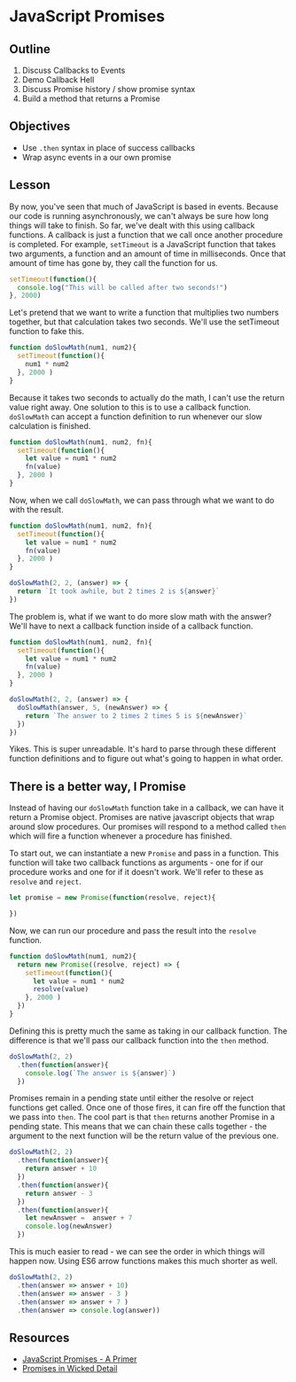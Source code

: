 # JavaScript Promises

## Outline

1. Discuss Callbacks to Events
2. Demo Callback Hell
3. Discuss Promise history / show promise syntax
4. Build a method that returns a Promise

## Objectives

+ Use `.then` syntax in place of success callbacks
+ Wrap async events in a our own promise

## Lesson

By now, you've seen that much of JavaScript is based in events. Because our code is running asynchronously, we can't always be sure how long things will take to finish. So far, we've dealt with this using callback functions. A callback is just a function that we call once another procedure is completed. For example, `setTimeout` is a JavaScript function that takes two arguments, a function and an amount of time in milliseconds. Once that amount of time has gone by, they call the function for us.

```javascript
setTimeout(function(){
  console.log("This will be called after two seconds!")
}, 2000)
```

Let's pretend that we want to write a function that multiplies two numbers together, but that calculation takes two seconds. We'll use the setTimeout function to fake this.

```javascript
function doSlowMath(num1, num2){
  setTimeout(function(){
    num1 * num2
  }, 2000 )
}
```
Because it takes two seconds to actually do the math, I can't use the return value right away. One solution to this is to use a callback function. `doSlowMath` can accept a function definition to run whenever our slow calculation is finished.

```javascript
function doSlowMath(num1, num2, fn){
  setTimeout(function(){
    let value = num1 * num2
    fn(value)
  }, 2000 )
}
```

Now, when we call `doSlowMath`, we can pass through what we want to do with the result.

```javascript
function doSlowMath(num1, num2, fn){
  setTimeout(function(){
    let value = num1 * num2
    fn(value)
  }, 2000 )
}

doSlowMath(2, 2, (answer) => {
  return `It took awhile, but 2 times 2 is ${answer}`
})
```

The problem is, what if we want to do more slow math with the answer? We'll have to next a callback function inside of a callback function.

```javascript
function doSlowMath(num1, num2, fn){
  setTimeout(function(){
    let value = num1 * num2
    fn(value)
  }, 2000 )
}

doSlowMath(2, 2, (answer) => {
  doSlowMath(answer, 5, (newAnswer) => {
    return `The answer to 2 times 2 times 5 is ${newAnswer}`
  })
})
```

Yikes. This is super unreadable. It's hard to parse through these different function definitions and to figure out what's going to happen in what order.

## There is a better way, I Promise

Instead of having our `doSlowMath` function take in a callback, we can have it return a Promise object. Promises are native javascript objects that wrap around slow procedures. Our promises will respond to a method called `then` which will fire a function whenever a procedure has finished.

To start out, we can instantiate a new `Promise` and pass in a function. This function will take two callback functions as arguments - one for if our procedure works and one for if it doesn't work. We'll refer to these as `resolve` and `reject`.

```javascript
let promise = new Promise(function(resolve, reject){

})
```

Now, we can run our procedure and pass the result into the `resolve` function.

```javascript
function doSlowMath(num1, num2){
  return new Promise((resolve, reject) => {
    setTimeout(function(){
      let value = num1 * num2
      resolve(value)
    }, 2000 )
  })
}
```

Defining this is pretty much the same as taking in our callback function. The difference is that we'll pass our callback function into the `then` method.

```javascript
doSlowMath(2, 2)
  .then(function(answer){
    console.log(`The answer is ${answer}`)
  })
```

Promises remain in a pending state until either the resolve or reject functions get called. Once one of those fires, it can fire off the function that we pass into `then`. The cool part is that `then` returns another Promise in a pending state. This means that we can chain these calls together - the argument to the next function will be the return value of the previous one.

```javascript
doSlowMath(2, 2)
  .then(function(answer){
    return answer + 10
  })
  .then(function(answer){
    return answer - 3
  })
  .then(function(answer){
    let newAnswer =  answer + 7
    console.log(newAnswer)
  })
```

This is much easier to read - we can see the order in which things will happen now. Using ES6 arrow functions makes this much shorter as well.

```javascript
doSlowMath(2, 2)
  .then(answer => answer + 10)
  .then(answer => answer - 3 )
  .then(answer => answer + 7 )
  .then(answer => console.log(answer))
```

## Resources

+ [JavaScript Promises - A Primer ](https://developers.google.com/web/fundamentals/getting-started/primers/promises)
+ [Promises in Wicked Detail](http://www.mattgreer.org/articles/promises-in-wicked-detail/#this-code-is-brittle-and-bad)
